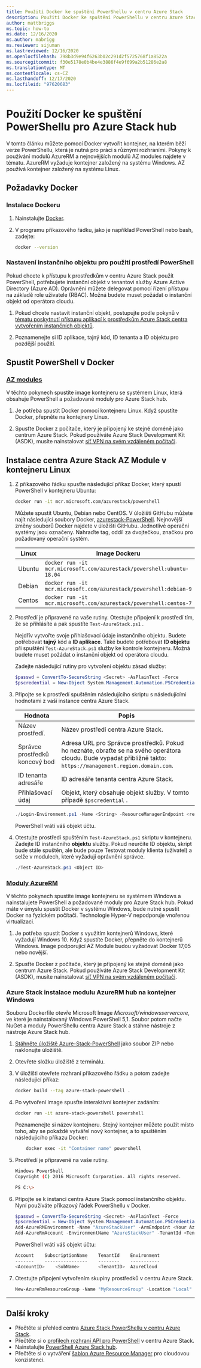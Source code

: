 ```yaml
---
title: Použití Docker ke spuštění PowerShellu v centru Azure Stack
description: Použití Docker ke spuštění PowerShellu v centru Azure Stack
author: mattbriggs
ms.topic: how-to
ms.date: 12/16/2020
ms.author: mabrigg
ms.reviewer: sijuman
ms.lastreviewed: 12/16/2020
ms.openlocfilehash: 798b3d9e94f6263b02c291d2f5725768f1a8522a
ms.sourcegitcommit: f30e5178e0b4be4e3886f4e9f699a2b51286e2a8
ms.translationtype: MT
ms.contentlocale: cs-CZ
ms.lasthandoff: 12/17/2020
ms.locfileid: "97620683"
---
```

# <a name="use-docker-to-run-powershell-for-azure-stack-hub"></a>Použití Docker ke spuštění PowerShellu pro Azure Stack hub

V tomto článku můžete pomocí Docker vytvořit kontejner, na kterém běží verze PowerShellu, která je nutná pro práci s různými rozhraními. Pokyny k používání modulů AzureRM a nejnovějších modulů AZ modules najdete v tématu. AzureRM vyžaduje kontejner založený na systému Windows. AZ používá kontejner založený na systému Linux.

## <a name="docker-prerequisites"></a>Požadavky Docker

### <a name="install-docker"></a>Instalace Dockeru

1. Nainstalujte [Docker](https://docs.docker.com/install/).

1. V programu příkazového řádku, jako je například PowerShell nebo bash, zadejte:

    ```bash
    docker --version
    ```

### <a name="set-up-a-service-principal-for-using-powershell"></a>Nastavení instančního objektu pro použití prostředí PowerShell

Pokud chcete k přístupu k prostředkům v centru Azure Stack použít PowerShell, potřebujete instanční objekt v tenantovi služby Azure Active Directory (Azure AD). Oprávnění můžete delegovat pomocí řízení přístupu na základě role uživatele (RBAC). Možná budete muset požádat o instanční objekt od operátora cloudu.

1. Pokud chcete nastavit instanční objekt, postupujte podle pokynů v [tématu poskytnutí přístupu aplikací k prostředkům Azure Stack centra vytvořením instančních objektů](../operator/azure-stack-create-service-principals.md?view=azs-2002).

2. Poznamenejte si ID aplikace, tajný kód, ID tenanta a ID objektu pro pozdější použití.

## <a name="run-powershell-in-docker"></a>Spustit PowerShell v Docker

### <a name="az-modules"></a>[AZ modules](#tab/az)

V těchto pokynech spustíte image kontejneru se systémem Linux, která obsahuje PowerShell a požadované moduly pro Azure Stack hub.

1. Je potřeba spustit Docker pomocí kontejneru Linux. Když spustíte Docker, přepněte na kontejnery Linux.

1. Spusťte Docker z počítače, který je připojený ke stejné doméně jako centrum Azure Stack. Pokud používáte Azure Stack Development Kit (ASDK), musíte nainstalovat [síť VPN na svém vzdáleném počítači](azure-stack-connect-azure-stack.md#connect-to-azure-stack-hub-with-vpn).


## <a name="install-azure-stack-hub-az-module-on-a-linux-container"></a>Instalace centra Azure Stack AZ Module v kontejneru Linux

1. Z příkazového řádku spusťte následující příkaz Docker, který spustí PowerShell v kontejneru Ubuntu:

    ```bash
    docker run -it mcr.microsoft.com/azurestack/powershell
    ```

    Můžete spustit Ubuntu, Debian nebo CentOS. V úložišti GitHubu můžete najít následující soubory Docker, [azurestack-PowerShell](https://github.com/Azure/azurestack-powershell). Nejnovější změny souborů Docker najdete v úložišti GitHubu. Jednotlivé operační systémy jsou označeny. Nahraďte tag, oddíl za dvojtečkou, značkou pro požadovaný operační systém.

    | Linux | Image Dockeru |
    | --- | --- |
    | Ubuntu | `docker run -it mcr.microsoft.com/azurestack/powershell:ubuntu-18.04` |
    | Debian | `docker run -it mcr.microsoft.com/azurestack/powershell:debian-9` |
    | Centos | `docker run -it mcr.microsoft.com/azurestack/powershell:centos-7` |

2. Prostředí je připravené na vaše rutiny. Otestujte připojení k prostředí tím, že se přihlásíte a pak spustíte `Test-AzureStack.ps1` .

    Nejdřív vytvořte svoje přihlašovací údaje instančního objektu. Budete potřebovat **tajný** kód a **ID aplikace**. Také budete potřebovat **ID objektu** při spuštění `Test-AzureStack.ps1` služby ke kontrole kontejneru. Možná budete muset požádat o instanční objekt od operátora cloudu.

    Zadejte následující rutiny pro vytvoření objektu zásad služby:

    ```powershell  
    $passwd = ConvertTo-SecureString <Secret> -AsPlainText -Force
    $pscredential = New-Object System.Management.Automation.PSCredential('<ApplicationID>', $passwd)
    ```

5. Připojte se k prostředí spuštěním následujícího skriptu s následujícími hodnotami z vaší instance centra Azure Stack.

    | Hodnota | Popis |
    | --- | --- |
    | Název prostředí. | Název prostředí centra Azure Stack. |
    | Správce prostředků koncový bod | Adresa URL pro Správce prostředků. Pokud ho neznáte, obraťte se na svého operátora cloudu. Bude vypadat přibližně takto: `https://management.region.domain.com`. | 
    | ID tenanta adresáře | ID adresáře tenanta centra Azure Stack. | 
    | Přihlašovací údaj | Objekt, který obsahuje objekt služby. V tomto případě `$pscredential` .  |

    ```powershell
    ./Login-Environment.ps1 -Name <String> -ResourceManagerEndpoint <resource manager endpoint> -DirectoryTenantId <String> -Credential $pscredential
    ```

   PowerShell vrátí váš objekt účtu.

7. Otestujte prostředí spuštěním `Test-AzureStack.ps1` skriptu v kontejneru. Zadejte ID instančního **objektu** služby. Pokud neurčíte ID objektu, skript bude stále spuštěn, ale bude pouze Testovat moduly klienta (uživatel) a selže v modulech, které vyžadují oprávnění správce.

    ```powershell  
    ./Test-AzureStack.ps1 <Object ID>
    ```

### <a name="azurerm-modules"></a>[Moduly AzureRM](#tab/rm)

V těchto pokynech spustíte image kontejneru se systémem Windows a nainstalujete PowerShell a požadované moduly pro Azure Stack hub. Pokud máte v úmyslu spustit Docker v systému Windows, bude nutné spustit Docker na fyzickém počítači. Technologie Hyper-V nepodporuje vnořenou virtualizaci.

1. Je potřeba spustit Docker s využitím kontejnerů Windows, které vyžadují Windows 10. Když spustíte Docker, přepněte do kontejnerů Windows. Image podporující AZ Module budou vyžadovat Docker 17,05 nebo novější.

1. Spusťte Docker z počítače, který je připojený ke stejné doméně jako centrum Azure Stack. Pokud používáte Azure Stack Development Kit (ASDK), musíte nainstalovat [síť VPN na svém vzdáleném počítači](azure-stack-connect-azure-stack.md#connect-to-azure-stack-hub-with-vpn).

### <a name="install-azure-stack-hub-azurerm-module-on-a-windows-container"></a>Azure Stack instalace modulu AzureRM hub na kontejner Windows

Souboru Dockerfile otevře Microsoft Image *Microsoft/windowsservercore*, ve které je nainstalovaný Windows PowerShell 5,1. Soubor potom načte NuGet a moduly PowerShellu centra Azure Stack a stáhne nástroje z nástroje Azure Stack hub.

1. [Stáhněte úložiště Azure-Stack-PowerShell](https://github.com/Azure-Samples/azure-stack-hub-powershell-in-docker.git) jako soubor ZIP nebo naklonujte úložiště.

2. Otevřete složku úložiště z terminálu.

3. V úložišti otevřete rozhraní příkazového řádku a potom zadejte následující příkaz:

    ```bash  
    docker build --tag azure-stack-powershell .
    ```

4. Po vytvoření image spusťte interaktivní kontejner zadáním:

    ```bash  
    docker run -it azure-stack-powershell powershell
    ```

    Poznamenejte si název kontejneru. Stejný kontejner můžete použít místo toho, aby se pokaždé vytvářel nový kontejner, a to spuštěním následujícího příkazu Docker:

    ```bash  
        docker exec -it "Container name" powershell
    ```

5. Prostředí je připravené na vaše rutiny.

    ```bash
    Windows PowerShell
    Copyright (C) 2016 Microsoft Corporation. All rights reserved.

    PS C:\>
    ```

6. Připojte se k instanci centra Azure Stack pomocí instančního objektu. Nyní používáte příkazový řádek PowerShellu v Docker. 

    ```powershell
    $passwd = ConvertTo-SecureString <Secret> -AsPlainText -Force
    $pscredential = New-Object System.Management.Automation.PSCredential('<ApplicationID>', $passwd)
    Add-AzureRMEnvironment -Name "AzureStackUser" -ArmEndpoint <Your Azure Resource Manager endoint>
    Add-AzureRmAccount -EnvironmentName "AzureStackUser" -TenantId <TenantID> -ServicePrincipal -Credential $pscredential
    ```

   PowerShell vrátí váš objekt účtu:

    ```powershell  
    Account    SubscriptionName    TenantId    Environment
    -------    ----------------    --------    -----------
    <AccountID>    <SubName>       <TenantID>  AzureCloud
    ```

7. Otestujte připojení vytvořením skupiny prostředků v centru Azure Stack.

    ```powershell  
    New-AzureRmResourceGroup -Name "MyResourceGroup" -Location "Local"
    ```

---

## <a name="next-steps"></a>Další kroky

- Přečtěte si přehled centra [Azure Stack PowerShellu v centru Azure Stack](azure-stack-powershell-overview.md).
- Přečtěte si o [profilech rozhraní API pro PowerShell](azure-stack-version-profiles.md) v centru Azure Stack.
- Nainstalujte [PowerShell Azure Stack hub](../operator/azure-stack-powershell-install.md).
- Přečtěte si o vytváření [šablon Azure Resource Manager](azure-stack-develop-templates.md) pro cloudovou konzistenci.
